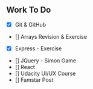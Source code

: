 ## Work To Do
- [x] Git & GitHub
- [] Arrays Revision & Exercise
- [x] Express - Exercise
- [] JQuery - Simon Game
- [] React
- [] Udacity UI/UX Course
- [] Famstar Post
